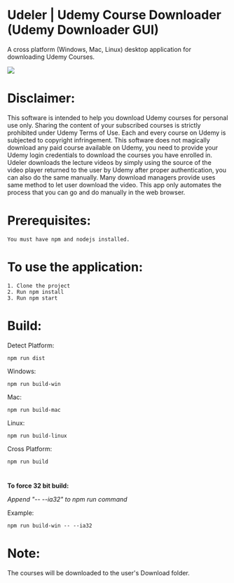 # Udeler | Udemy Course Downloader (Udemy Downloader GUI)
A cross platform (Windows, Mac, Linux) desktop application for downloading Udemy Courses.

![](https://i.imgur.com/b1uxI5d.gif)

# Disclaimer: 
This software is intended to help you download Udemy courses for personal use only. Sharing the content of your subscribed courses is strictly prohibited under Udemy Terms of Use. Each and every course on Udemy is subjected to copyright infringement. 
This software does not magically download any paid course available on Udemy, you need to provide your Udemy login credentials to download the courses you have enrolled in. Udeler downloads the lecture videos by simply using the source of the video player returned to the user by Udemy after proper authentication, you can also do the same manually. Many download managers provide uses same method to let user download the video. This app only automates the process that you can go and do manually in the web browser.    

# Prerequisites:
```
You must have npm and nodejs installed.
```

# To use the application:
``` 
1. Clone the project
2. Run npm install 
3. Run npm start
```

# Build:
Detect Platform:
``` 
npm run dist
``` 
Windows:
``` 
npm run build-win
``` 
Mac:
``` 
npm run build-mac
``` 
Linux:
``` 
npm run build-linux
``` 
Cross Platform:
``` 
npm run build
``` 
#
**To force 32 bit build:**

*Append "-- --ia32" to npm run command*

Example:
``` 
npm run build-win -- --ia32
``` 

# Note: 
The courses will be downloaded to the user's Download folder.
